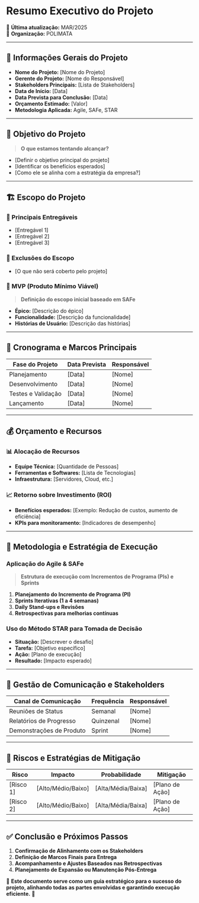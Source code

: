 # **Resumo Executivo do Projeto**

📅 **Última atualização:** MAR/2025  
🏢 **Organização:** POLIMATA  

---
## 📌 **Informações Gerais do Projeto**

- **Nome do Projeto:** [Nome do Projeto]  
- **Gerente do Projeto:** [Nome do Responsável]  
- **Stakeholders Principais:** [Lista de Stakeholders]  
- **Data de Início:** [Data]  
- **Data Prevista para Conclusão:** [Data]  
- **Orçamento Estimado:** [Valor]  
- **Metodologia Aplicada:** Agile, SAFe, STAR  

---
## 🎯 **Objetivo do Projeto**

> **O que estamos tentando alcançar?**

- [Definir o objetivo principal do projeto]  
- [Identificar os benefícios esperados]  
- [Como ele se alinha com a estratégia da empresa?]  

---
## 🏗 **Escopo do Projeto**

### **🔹 Principais Entregáveis**
- [Entregável 1]  
- [Entregável 2]  
- [Entregável 3]  

### **🔸 Exclusões do Escopo**
- [O que não será coberto pelo projeto]  

### **📍 MVP (Produto Mínimo Viável)**
> **Definição do escopo inicial baseado em SAFe**
- **Épico:** [Descrição do épico]  
- **Funcionalidade:** [Descrição da funcionalidade]  
- **Histórias de Usuário:** [Descrição das histórias]  

---
## 📆 **Cronograma e Marcos Principais**

| Fase do Projeto | Data Prevista | Responsável |
|----------------|--------------|-------------|
| Planejamento  | [Data] | [Nome] |
| Desenvolvimento | [Data] | [Nome] |
| Testes e Validação | [Data] | [Nome] |
| Lançamento | [Data] | [Nome] |

---
## 💰 **Orçamento e Recursos**

### **📊 Alocação de Recursos**
- **Equipe Técnica:** [Quantidade de Pessoas]  
- **Ferramentas e Softwares:** [Lista de Tecnologias]  
- **Infraestrutura:** [Servidores, Cloud, etc.]  

### **📈 Retorno sobre Investimento (ROI)**
- **Benefícios esperados:** [Exemplo: Redução de custos, aumento de eficiência]  
- **KPIs para monitoramento:** [Indicadores de desempenho]  

---
## 🚀 **Metodologia e Estratégia de Execução**

### **Aplicação do Agile & SAFe**
> **Estrutura de execução com Incrementos de Programa (PIs) e Sprints**

1. **Planejamento do Incremento de Programa (PI)**  
2. **Sprints Iterativas (1 a 4 semanas)**  
3. **Daily Stand-ups e Revisões**  
4. **Retrospectivas para melhorias contínuas**  

### **Uso do Método STAR para Tomada de Decisão**

- **Situação:** [Descrever o desafio]  
- **Tarefa:** [Objetivo específico]  
- **Ação:** [Plano de execução]  
- **Resultado:** [Impacto esperado]  

---
## 📢 **Gestão de Comunicação e Stakeholders**

| Canal de Comunicação | Frequência | Responsável |
|----------------------|------------|-------------|
| Reuniões de Status  | Semanal    | [Nome] |
| Relatórios de Progresso | Quinzenal  | [Nome] |
| Demonstrações de Produto | Sprint | [Nome] |

---
## 🚨 **Riscos e Estratégias de Mitigação**

| Risco  | Impacto  | Probabilidade  | Mitigação |
|--------|---------|--------------|-----------|
| [Risco 1] | [Alto/Médio/Baixo] | [Alta/Média/Baixa] | [Plano de Ação] |
| [Risco 2] | [Alto/Médio/Baixo] | [Alta/Média/Baixa] | [Plano de Ação] |

---
## ✅ **Conclusão e Próximos Passos**

1. **Confirmação de Alinhamento com os Stakeholders**  
2. **Definição de Marcos Finais para Entrega**  
3. **Acompanhamento e Ajustes Baseados nas Retrospectivas**  
4. **Planejamento de Expansão ou Manutenção Pós-Entrega**  

📌 **Este documento serve como um guia estratégico para o sucesso do projeto, alinhando todas as partes envolvidas e garantindo execução eficiente.** 🚀
